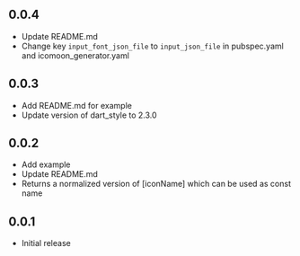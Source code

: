 ## 0.0.4
* Update README.md
* Change key `input_font_json_file` to `input_json_file` in pubspec.yaml and icomoon_generator.yaml

## 0.0.3
* Add README.md for example
* Update version of dart_style to 2.3.0

## 0.0.2
* Add example
* Update README.md
* Returns a normalized version of [iconName] which can be used as const name

## 0.0.1

* Initial release